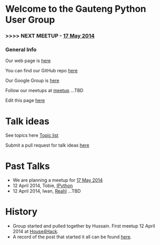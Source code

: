 # Welcome to the Gauteng Python User Group


### >>>>  NEXT MEETUP - [17 May 2014](https://github.com/gautengpug/planning/blob/master/17_May_2014.md)
    

### General Info

Our web page is [here](http://gautengpug.github.io/webpage)

You can find our GitHub repo [here](https://github.com/gautengpug)

Our Google Group is [here](https://groups.google.com/forum/#!forum/gpugsa)

Follow our meetups at [meetup]() ...TBD

Edit this page [here](https://github.com/gautengpug/webpage/edit/master/README.md)


# Talk ideas

See topics here [Topic list](http://gautengpug.github.io/webpage/topic_list.html)

Submit a pull request for talk ideas [here](https://github.com/gautengpug/talk_ideas/blob/master/README.md)


# Past Talks
* We are planning a meetup for [17 May 2014](https://github.com/gautengpug/planning/blob/master/17_May_2014.md)
* 12 April 2014, Tobie, [IPython](https://github.com/gautengpug/ipythontalk_12Apr2014)
* 12 April 2014, Iwan,  [Reahl]()  ...TBD


# History

* Group started and pulled together by Hussain. First meetup 12 April 2014 at
  [House4Hack](http://www.house4hack.co.za).
* A record of the post that started it all can be found
  [here](https://groups.google.com/forum/#!topic/gpugsa/qZEy-ptVxac).
